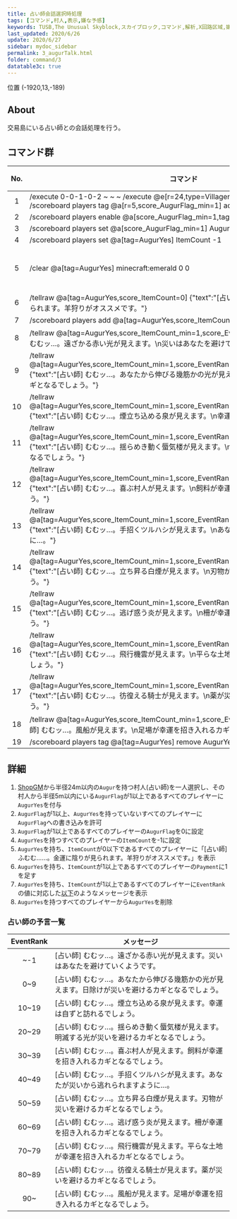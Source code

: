 ```yaml
---
title: 占い師会話選択時処理
tags: [コマンド,村人,表示,嫌な予感]
keywords: TUSB,The Unusual Skyblock,スカイブロック,コマンド,解析,X回路区域,嫌な予感,占い師
last_updated: 2020/6/26
update: 2020/6/27
sidebar: mydoc_sidebar
permalink: 3_augurTalk.html
folder: command/3
datatable3c: true
---
```


<span class="label label-primary">位置 (-1920,13,-189)</span>

## About

交易島にいる占い師との会話処理を行う。

## コマンド群

<div class="datatable3c-begin"></div>

|No.|コマンド|状態|
|:-:|-|-|
|1|/execute 0-0-1-0-2 ~ ~ ~ /execute @e[r=24,type=Villager,tag=Augur,c=1] ~ ~ ~ /scoreboard players tag @a[r=5,score_AugurFlag_min=1] add AugurYes|
|2|/scoreboard players enable @a[score_AugurFlag_min=1,tag=!AugurYes] AugurFlag|
|3|/scoreboard players set @a[score_AugurFlag_min=1] AugurFlag 0|
|4|/scoreboard players set @a[tag=AugurYes] ItemCount -1|
|5|/clear @a[tag=AugurYes] minecraft:emerald 0 0|条件付き|
|6|/tellraw @a[tag=AugurYes,score_ItemCount=0] {"text":"[占い師] ふむむ……。金運に陰りが見られます。羊狩りがオススメです。"}|
|7|/scoreboard players add @a[tag=AugurYes,score_ItemCount_min=1] Payment 1|
|8|/tellraw @a[tag=AugurYes,score_ItemCount_min=1,score_EventRank=-1] {"text":"[占い師] むむッ…。遠ざかる赤い光が見えます。\n災いはあなたを避けていくようです。"}|
|9|/tellraw @a[tag=AugurYes,score_ItemCount_min=1,score_EventRank_min=0,score_EventRank=9] {"text":"[占い師] むむッ…。あなたから伸びる幾筋かの光が見えます。\n日除けが災いを避けるカギとなるでしょう。"}|
|10|/tellraw @a[tag=AugurYes,score_ItemCount_min=1,score_EventRank_min=10,score_EventRank=19] {"text":"[占い師] むむッ…。煙立ち込める泉が見えます。\n幸運は自ずと訪れるでしょう。"}|
|11|/tellraw @a[tag=AugurYes,score_ItemCount_min=1,score_EventRank_min=20,score_EventRank=29] {"text":"[占い師] むむッ…。揺らめき動く蜃気楼が見えます。\n明滅する光が災いを避けるカギとなるでしょう。"}|
|12|/tellraw @a[tag=AugurYes,score_ItemCount_min=1,score_EventRank_min=30,score_EventRank=39] {"text":"[占い師] むむッ…。喜ぶ村人が見えます。\n飼料が幸運を招き入れるカギとなるでしょう。"}|
|13|/tellraw @a[tag=AugurYes,score_ItemCount_min=1,score_EventRank_min=40,score_EventRank=49] {"text":"[占い師] むむッ…。手招くツルハシが見えます。\nあなたが災いから逃れられますように…。"}|
|14|/tellraw @a[tag=AugurYes,score_ItemCount_min=1,score_EventRank_min=50,score_EventRank=59] {"text":"[占い師] むむッ…。立ち昇る白煙が見えます。\n刃物が災いを避けるカギとなるでしょう。"}|
|15|/tellraw @a[tag=AugurYes,score_ItemCount_min=1,score_EventRank_min=60,score_EventRank=69] {"text":"[占い師] むむッ…。逃げ惑う炎が見えます。\n柵が幸運を招き入れるカギとなるでしょう。"}|
|16|/tellraw @a[tag=AugurYes,score_ItemCount_min=1,score_EventRank_min=70,score_EventRank=79] {"text":"[占い師] むむッ…。飛行機雲が見えます。\n平らな土地が幸運を招き入れるカギとなるでしょう。"}|
|17|/tellraw @a[tag=AugurYes,score_ItemCount_min=1,score_EventRank_min=80,score_EventRank=89] {"text":"[占い師] むむッ…。彷徨える騎士が見えます。\n薬が災いを避けるカギとなるでしょう。"}|
|18|/tellraw @a[tag=AugurYes,score_ItemCount_min=1,score_EventRank_min=90] {"text":"[占い師] むむッ…。風船が見えます。\n足場が幸運を招き入れるカギとなるでしょう。"}|
|19|/scoreboard players tag @a[tag=AugurYes] remove AugurYes|

<div class="datatable3c-end"></div>

## 詳細

1. [ShopGM](TUSB_Analysis_Entity.html#shopgm)から半径24m以内の`Augur`を持つ村人(占い師)を一人選択し、その村人から半径5m以内にいる`AugurFlag`が1以上であるすべてのプレイヤーに`AugurYes`を付与
2. `AugurFlag`が1以上、`AugurYes`を持っていないすべてのプレイヤーに`AugurFlag`への書き込みを許可
3. `AugurFlag`が1以上であるすべてのプレイヤーの`AugurFlag`を0に設定
4. `AugurYes`を持つすべてのプレイヤーの`ItemCount`を-1に設定
5. `AugurYes`を持ち、`ItemCount`が0以下であるすべてのプレイヤーに「[占い師] ふむむ……。金運に陰りが見られます。羊狩りがオススメです。」を表示
6. `AugurYes`を持ち、`ItemCount`が1以上であるすべてのプレイヤーの`Payment`に1を足す
7. `AugurYes`を持ち、`ItemCount`が1以上であるすべてのプレイヤーに`EventRank`の値に対応した[以下](#占い師の予言一覧)のようなメッセージを表示
8. `AugurYes`を持つすべてのプレイヤーから`AugurYes`を削除

### 占い師の予言一覧

|EventRank|メッセージ|
|:-:|-|
|~-1|[占い師] むむッ…。遠ざかる赤い光が見えます。災いはあなたを避けていくようです。|
|0~9|[占い師] むむッ…。あなたから伸びる幾筋かの光が見えます。日除けが災いを避けるカギとなるでしょう。|
|10~19|[占い師] むむッ…。煙立ち込める泉が見えます。幸運は自ずと訪れるでしょう。|
|20~29|[占い師] むむッ…。揺らめき動く蜃気楼が見えます。明滅する光が災いを避けるカギとなるでしょう。|
|30~39|[占い師] むむッ…。喜ぶ村人が見えます。飼料が幸運を招き入れるカギとなるでしょう。|
|40~49|[占い師] むむッ…。手招くツルハシが見えます。あなたが災いから逃れられますように…。|
|50~59|[占い師] むむッ…。立ち昇る白煙が見えます。刃物が災いを避けるカギとなるでしょう。|
|60~69|[占い師] むむッ…。逃げ惑う炎が見えます。柵が幸運を招き入れるカギとなるでしょう。|
|70~79|[占い師] むむッ…。飛行機雲が見えます。平らな土地が幸運を招き入れるカギとなるでしょう。|
|80~89|[占い師] むむッ…。彷徨える騎士が見えます。薬が災いを避けるカギとなるでしょう。|
|90~|[占い師] むむッ…。風船が見えます。足場が幸運を招き入れるカギとなるでしょう。|
